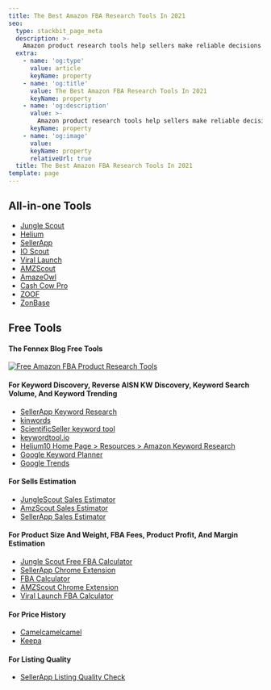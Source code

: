```yaml
---
title: The Best Amazon FBA Research Tools In 2021
seo:
  type: stackbit_page_meta
  description: >-
    Amazon product research tools help sellers make reliable decisions based on extensive products data. Choose from the best Amazon seller tools in 2021.
  extra:
    - name: 'og:type'
      value: article
      keyName: property
    - name: 'og:title'
      value: The Best Amazon FBA Research Tools In 2021
      keyName: property
    - name: 'og:description'
      value: >-
        Amazon product research tools help sellers make reliable decisions based on extensive products data. Choose from the best Amazon seller tools in 2021.
      keyName: property
    - name: 'og:image'
      value: 
      keyName: property
      relativeUrl: true
  title: The Best Amazon FBA Research Tools In 2021
template: page
---
```

<h2 id="all-in-one-amazon-product-research-tools">All-in-one Tools</h2>


*  <a href="/posts/business-online/amazon-fba/tools/jungle-scout-review/" target="_blank" rel="noopener">Jungle Scout</a>
*  <a href="https://crushtrk.com/?a=4429&c=57&p=r&s1=" target="_blank" rel="noopener nofollow sponsored">Helium</a>
*  <a href="https://idevaffiliate.sellerapp.com/idevaffiliate.php?id=318&url=25" target="_blank" rel="noopener nofollow sponsored">SellerApp</a>
*  <a href="https://ioscout.io/product-finder" target="_blank" rel="noopener">IO Scout</a>
*  <a href="https://affiliates.viral-launch.com/idevaffiliate.php?id=3280" target="_blank" rel="noopener nofollow sponsored">Viral Launch</a>
*  <a href="https://amzscout.idevaffiliate.com/idevaffiliate.php?id=1272&url=2077" target="_blank" rel="noopener nofollow sponsored">AMZScout</a>
*  <a href="https://amazeowl.com/" target="_blank" rel="noopener nofollow">AmazeOwl</a>
*  <a href="https://www.cashcowpro.com?a_aid=60f301c0ca5e4&a_bid=f89a3ff8" target="_blank" rel="noopener nofollow sponsored">Cash Cow Pro</a>
*  <a href="https://zoof.com?via=fennex-blog" target="_blank" rel="noopener nofollow sponsored">ZOOF</a>
* <a href="https://lddy.no/10iss" target="_blank" rel="noopener nofollow sponsored">ZonBase</a>


<h2 id="free-tools">Free Tools</h2>

#### **The Fennex Blog Free Tools**
<p>
<a href="/lp/free-amazon-fba-product-research-tools/" target="_blank" rel="noopener">
<img
    src="/images/amazon-fba/download-free-fba-tools.webp"
    alt="Free Amazon FBA Product Research Tools" title="Free Amazon FBA Product Research Tools"/>
</a>
</p>

#### **For Keyword Discovery, Reverse AISN KW Discovery, Keyword Search Volume, And Keyword Trending**

*   <a href="https://idevaffiliate.sellerapp.com/idevaffiliate.php?id=318&url=21" target="_blank" rel="noopener nofollow sponsored">SellerApp Keyword Research</a>
*   <a href="https://kinwords.com/" target="_blank" rel="noopener">kinwords</a>
*   <a href="https://app.scientificseller.com/keywordtool#" target="_blank" rel="noopener">ScientificSeller keyword tool</a>
*   <a href="https://keywordtool.io/amazon" target="_blank" rel="noopener">keywordtool.io</a>
*   <a href="https://crushtrk.com/?a=4429&c=7&p=r&s1=" target="_blank" rel="noopener nofollow sponsored">Helium10 Home Page > Resources > Amazon Keyword Research</a>
*   <a href="https://ads.google.com/" target="_blank" rel="noopener">Google Keyword Planner</a>
*   <a href="https://trends.google.com/" target="_blank" rel="noopener">Google Trends</a>

#### **For Sells Estimation**

*   <a href="https://junglescout.grsm.io/fennex-sales-estimator" target="_blank" rel="noopener nofollow sponsored">JungleScout Sales Estimator</a>
*   <a href="https://amzscout.idevaffiliate.com/idevaffiliate.php?id=1272&url=2129" target="_blank" rel="noopener nofollow sponsored">AmzScout Sales Estimator</a>
*   <a href="https://idevaffiliate.sellerapp.com/idevaffiliate.php?id=318&url=22" target="_blank" rel="noopener nofollow sponsored">SellerApp Sales Estimator</a>

#### **For Product Size And Weight, FBA Fees, Product Profit, And Margin Estimation**

*   <a href="https://junglescout.grsm.io/fennex-fba-calculator-free" target="_blank" rel="noopener nofollow sponsored">Jungle Scout Free FBA Calculator</a>
*   <a href="https://chrome.google.com/webstore/detail/fba-calculator-for-amazon/bkdkbhjcfhfkmkbffkdklaiepfbllbgg" target="_blank" rel="noopener nofollow sponsored">SellerApp Chrome Extension</a>
*   <a href="https://idevaffiliate.sellerapp.com/idevaffiliate.php?id=318&url=23" target="_blank" rel="noopener nofollow sponsored">FBA Calculator</a>
*   <a href="https://chrome.google.com/webstore/detail/fba-calculator-free-exten/dkgjopcolgcafhnicdahjemapkniikeh" target="_blank" rel="noopener">AMZScout Chrome Extension</a>
*   <a href="https://affiliates.viral-launch.com/idevaffiliate.php?id=3280&url=259" target="_blank" rel="noopener nofollow sponsored">Viral Launch FBA Calculator</a>

#### **For Price History**

*   <a href="https://camelcamelcamel.com/" target="_blank" rel="noopener">Camelcamelcamel</a>
*   <a href="https://keepa.com/" target="_blank" rel="noopener">Keepa</a>

#### **For Listing Quality**

*   <a href="https://idevaffiliate.sellerapp.com/idevaffiliate.php?id=318&url=24" target="_blank" rel="noopener nofollow sponsored">SellerApp Listing Quality Check</a>

